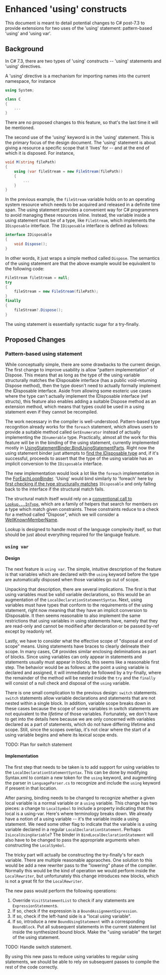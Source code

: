 # Enhanced 'using' constructs

This document is meant to detail potential changes to C# post-7.3 to provide
extensions for two uses of the 'using' statement: pattern-based 'using' and
'using var'.

## Background


In C# 7.3, there are two types of 'using' constructs -- 'using' statements
and 'using' directives.

A 'using' directive is a mechanism for importing names into the current
namespace, for instance

```C#
using System;

class C
{
    ...
}
```

There are no proposed changes to this feature, so that's the last time
it will be mentioned.

The second use of the 'using' keyword is in the 'using' statement. This
is the primary focus of the design document. The 'using' statement is
about giving a resource a specific scope that it 'lives' for -- and at
the end of which it is disposed. For instance,

```C#
void M(string filePath)
{
    using (var fileStream = new FileStream(filePath))
    {
        ...
    }
}
```

In the previous example, the `fileStream` variable holds on to an
operating system resource which needs to be acquired and released in
a definite time span. The using statement provides a convenient way for
C# programmers to avoid managing these resources inline. Instead, the
variable inside a using statement must be of a type, like `FileStream`,
which implements the `IDisposable` interface. The `IDisposable` interface
is defined as follows:

```C#
interface IDisposable
{
    void Dispose();
}
```

In other words, it just wraps a simple method called `Dispose`. The
semantics of the using statement are that the above example would be
equivalent to the following code:

```C#
FileStream fileStream = null;
try
{
    fileStream = new FileStream(filePath);
}
finally
{
    fileStream?.Dispose();
}
```

The using statement is essentially syntactic sugar for a try-finally.

## Proposed Changes

### Pattern-based using statement

While conceptually simple, there are some drawbacks to the current design.
The first change to improve usability is allow "pattern implementation" of
Dispose. This means that as long as the type of the using variable 
structurally matches the IDisposable interface (has a public void-returning
Dispose method), then the type doesn't need to actually formally implement
the IDisposable interface. Aside from allowing some esoteric use cases
where the type can't actually implement the IDisposable interface (ref structs), this feature also enables adding a suitable Dispose method as an
extension method, which means that types could be used in a using statement
even if they cannot be recompiled.

The work necessary in the compiler is well-understood. Pattern-based
type recognition already works for the `foreach` statement, which allows
users to provide a suitable method called `GetEnumerator` instead of actually
implementing the `IEnumerable` type. Practically, almost all the work
for this feature will be in the binding of the using statement, currently
implemented mostly in [UsingStatementBinder.BindUsingStatementParts](http://source.roslyn.io/#Microsoft.CodeAnalysis.CSharp/Binder/UsingStatementBinder.cs,60). Right now the using statement
binder just attempts to [find the IDisposable type](http://source.roslyn.io/#Microsoft.CodeAnalysis.CSharp/Binder/UsingStatementBinder.cs,71) and, if it's successful, proceeds
to assert that the type of the using variable has an implicit conversion
to the `IDisposable` interface.

The new implementation would look a lot like the `foreach` implementation
in the [ForEachLoopBinder](http://source.roslyn.io/#Microsoft.CodeAnalysis.CSharp/Binder/ForEachLoopBinder.cs,559). 'Using' would bind similarly to 'foreach' here by [first checking
if the type structurally matches](http://source.roslyn.io/#Microsoft.CodeAnalysis.CSharp/Binder/ForEachLoopBinder.cs,604) `IDisposable` and only falling back
to the interface if the structural match fails.

The structural match itself would rely on a [conventional call to 
`Lookup...InType`](http://source.roslyn.io/#Microsoft.CodeAnalysis.CSharp/Binder/ForEachLoopBinder.cs,782),
which are a family of helpers that search for members on a type which
match given constraints. These constraints reduce to a check for a method
called "Dispose", which we will consider a [WellKnownMemberName](http://source.roslyn.io/#Microsoft.CodeAnalysis/Symbols/WellKnownMemberNames.cs,11).

Lookup is designed to handle most of the language complexity itself, so that
should be just about everything required for the language feature.

### `using var`

#### Design

The next feature is `using var`. The simple, intuitive description of the feature is that
variables which are declared with the `using` keyword before the type are automatically
disposed when those variables go out of scope.

Unpacking that description, there are several implications. The first is that using variables
must be valid variable declarations, so this would be an augmentation of the 
`LocalDeclarationStatementSyntax`. Next, using variables must have types that conform to the
requirements of the using statement, right now meaning that they have an implicit conversion
to IDisposable. It then seems reasonable to also implement the same restrictions that using
variables in using statements have, namely that they are read-only and cannot be modified
after declaration or be passed by-ref except by readonly ref.

Lastly, we have to consider what the effective scope of "disposal at end of scope" means. 
Using statements have braces to clearly delineate their scope. In many cases, C# provides
similar enclosing deliminations as part of blocks. Since using variables can only appear in
statements and statements usually must appear in blocks, this seems like a reasonable first
step. The behavior would be as follows: at the point a using variable is declared and assigned,
it will immediately be followed by a try-finally, where the remainder of the method will be nested
inside the `try` and the `finally` will consist of a null check and disposal of the `using` variable.

There is one small complication to the previous design: `switch` statements. `switch` statements
allow variable declarations and statements that are not nested within a single block. In addition,
variable scope breaks down in these cases because the scope of some variables in switch statements
are not equivalent to the *lifetime* of those variables. Fortunately, we don't have to get into
the details here because we are only concerned with variables declared as a part of statements,
which do not have differing lifetime and scope. Still, since the scopes overlap, it's not clear
where the start of a using variable begins and where its lexical scope ends.

TODO: Plan for switch statement

#### Implementation

The first step that needs to be taken is to add support for using variables to the 
`LocalDeclarationStatementSyntax`. This can be done by modifying Syntax.xml to contain a new
token for the `using` keyword, and augmenting the parser in `LanguageParser.cs` to recognize
and include the `using` keyword if present in that location.

After parsing, binding needs to be changed to recognize whether a given local variable is
a normal variable or a `using` variable. This change has two pieces: a change to `LocalSymbol`
to include a property indicating that this local is a using-var. Here's where terminology breaks 
down. We already have a notion of a using variable -- it's the variable inside a using statement.
We need some other flag to indicate that the variable is a using variable declared in a regular
`LocalDeclarationStatement`. Perhaps `IsLocalUsingVariable`? The binder in 
`BindLocalDeclarationStatement` will also have to be changed to pass the appropriate arguments
when constructing the `LocalSymbol`.

The tricky part will actually be constructing the try-finally's for each variable. There are
multiple reasonable appraoches. One solution to this would be add a new rewriter pass to
the "lowering" phase of the compiler. Normally this would be the kind of operation we would
perform inside the `LocalRewriter`, but unfortunately this change introduces new blocks, which
is not a great fit for the `LocalRewriter`.

The new pass would perform the following operations:

1. Override `VisitStatementList` to check if any statements are `ExpressionStatement`s. 
2. If so, check if the expression is a `BoundAssignmentExpression`. 
3. If so, check if the left-hand side is a "local using variable". 
4. If so, introduce a new `BoundUsingStatement` with a corresponding `BoundBlock`. Put all
   subsequent statements in the current statement list inside the synthesized bound block.
   Make the "using variable" the target of the using statement.

TODO: Handle switch statement.

By using this new pass to reduce using variables to regular using statements, we should
be able to rely on subsequent passes to compile the rest of the code correctly.